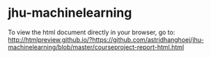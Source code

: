 # jhu-machinelearning
To view the html document directly in your browser, go to:
http://htmlpreview.github.io/?https://github.com/astridhanghoej/jhu-machinelearning/blob/master/courseproject-report-html.html
